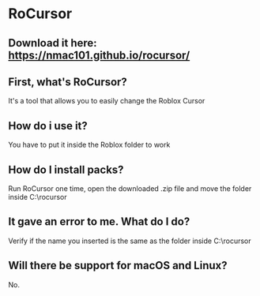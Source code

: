 # RoCursor
## Download it here: https://nmac101.github.io/rocursor/
## First, what's RoCursor?
It's a tool that allows you to easily change the Roblox Cursor
## How do i use it?
You have to put it inside the Roblox folder to work
## How do I install packs?
Run RoCursor one time, open the downloaded .zip file and move the folder inside C:\rocursor
## It gave an error to me. What do I do?
Verify if the name you inserted is the same as the folder inside C:\rocursor
## Will there be support for macOS and Linux?
No.
